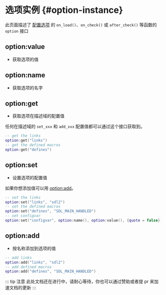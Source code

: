 # 选项实例 {#option-instance}

此页面描述了 [配置选项](/zh/api/description/configuration-option) 的 `on_load()`、`on_check()` 或 `after_check()` 等函数的 `option` 接口


## option:value

- 获取选项的值

## option:name

- 获取选项的名字

## option:get

- 获取选项在描述域的配置值

任何在描述域的 `set_xxx` 和 `add_xxx` 配置值都可以通过这个接口获取到。

```lua
-- get the links
option:get("links")
-- get the defined macros
option:get("defines")
```

## option:set

- 设置选项的配置值

如果你想添加值可以用 [option:add](#option-add)。

```lua
-- set the links
option:set("links", "sdl2")
-- set the defined macros
option:set("defines", "SDL_MAIN_HANDLED")
-- set configvar
option:set("configvar", option:name(), option:value(), {quote = false})
```

## option:add

- 按名称添加到选项的值

```lua
-- add links
option:add("links", "sdl2")
-- add defined macros
option:add("defines", "SDL_MAIN_HANDLED")
```

::: tip 注意
此处文档还在进行中，请耐心等待，你也可以通过赞助或者提 pr 来加速文档的更新
:::

